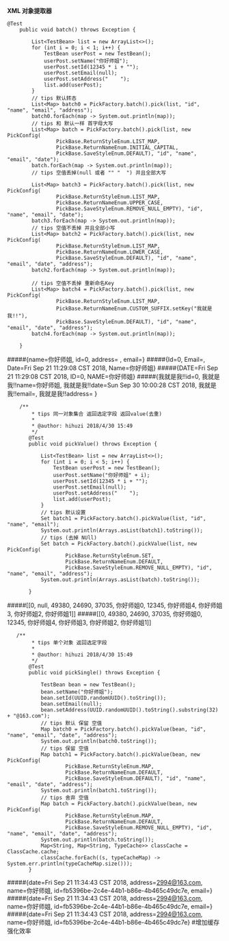 **XML 对象提取器**
```
@Test
    public void batch() throws Exception {

        List<TestBean> list = new ArrayList<>();
        for (int i = 0; i < 1; i++) {
            TestBean userPost = new TestBean();
            userPost.setName("你好师姐");
            userPost.setId(12345 * i + "");
            userPost.setEmail(null);
            userPost.setAddress("    ");
            list.add(userPost);
        }
        // tips 默认转态
        List<Map> batch0 = PickFactory.batch().pick(list, "id", "name", "email", "address");
        batch0.forEach(map -> System.out.println(map));
        // tips 和 默认一样 首字母大写
        List<Map> batch = PickFactory.batch().pick(list, new PickConfig(
                PickBase.ReturnStyleEnum.LIST_MAP,
                PickBase.ReturnNameEnum.INITIAL_CAPITAL,
                PickBase.SaveStyleEnum.DEFAULT), "id", "name", "email", "date");
        batch.forEach(map -> System.out.println(map));
        // tips 空值丢掉(null 或者 "" "  ") 并且全部大写

        List<Map> batch3 = PickFactory.batch().pick(list, new PickConfig(
                PickBase.ReturnStyleEnum.LIST_MAP,
                PickBase.ReturnNameEnum.UPPER_CASE,
                PickBase.SaveStyleEnum.REMOVE_NULL_EMPTY), "id", "name", "email", "date");
        batch3.forEach(map -> System.out.println(map));
        // tips 空值不丢掉 并且全部小写
        List<Map> batch2 = PickFactory.batch().pick(list, new PickConfig(
                PickBase.ReturnStyleEnum.LIST_MAP,
                PickBase.ReturnNameEnum.LOWER_CASE,
                PickBase.SaveStyleEnum.DEFAULT), "id", "name", "email", "date", "address");
        batch2.forEach(map -> System.out.println(map));

        // tips 空值不丢掉 重新命名Key
        List<Map> batch4 = PickFactory.batch().pick(list, new PickConfig(
                PickBase.ReturnStyleEnum.LIST_MAP,
                PickBase.ReturnNameEnum.CUSTOM_SUFFIX.setKey("我就是我!!"),
                PickBase.SaveStyleEnum.DEFAULT), "id", "name", "email", "date", "address");
        batch4.forEach(map -> System.out.println(map));

    }
```
#####{name=你好师姐, id=0, address=    , email=}
#####{Id=0, Email=, Date=Fri Sep 21 11:29:08 CST 2018, Name=你好师姐}
#####{DATE=Fri Sep 21 11:29:08 CST 2018, ID=0, NAME=你好师姐}
#####{我就是我!!id=0, 我就是我!!name=你好师姐, 我就是我!!date=Sun Sep 30 10:00:28 CST 2018, 我就是我!!email=, 我就是我!!address=    }
```
    /**
        * tips 同一对象集合 返回选定字段 返回value(去重)
        *
        * @author: hihuzi 2018/4/30 15:49
        */
       @Test
       public void pickValue() throws Exception {

           List<TestBean> list = new ArrayList<>();
           for (int i = 0; i < 5; i++) {
               TestBean userPost = new TestBean();
               userPost.setName("你好师姐" + i);
               userPost.setId(12345 * i + "");
               userPost.setEmail(null);
               userPost.setAddress("    ");
               list.add(userPost);
           }
           // tips 默认设置
           Set batch1 = PickFactory.batch().pickValue(list, "id", "name", "email");
           System.out.println(Arrays.asList(batch1).toString());
           // tips (去掉 NUll)
           Set batch = PickFactory.batch().pickValue(list, new PickConfig(
                   PickBase.ReturnStyleEnum.SET,
                   PickBase.ReturnNameEnum.DEFAULT,
                   PickBase.SaveStyleEnum.REMOVE_NULL_EMPTY), "id", "name", "email", "address");
           System.out.println(Arrays.asList(batch).toString());

       }

```
#####[[0, null, 49380, 24690, 37035, 你好师姐0, 12345, 你好师姐4, 你好师姐3, 你好师姐2, 你好师姐1]]
#####[[0, 49380, 24690, 37035, 你好师姐0, 12345, 你好师姐4, 你好师姐3, 你好师姐2, 你好师姐1]]
```
   /**
        * tips 单个对象 返回选定字段
        *
        * @author: hihuzi 2018/4/30 15:49
        */
       @Test
       public void pickSingle() throws Exception {

           TestBean bean = new TestBean();
           bean.setName("你好师姐");
           bean.setId(UUID.randomUUID().toString());
           bean.setEmail(null);
           bean.setAddress(UUID.randomUUID().toString().substring(32) + "@163.com");
           // tips 默认 保留 空值
           Map batch0 = PickFactory.batch().pickValue(bean, "id", "name", "email", "date", "address");
           System.out.println(batch0.toString());
           // tips 保留 空值
           Map batch1 = PickFactory.batch().pickValue(bean, new PickConfig(
                   PickBase.ReturnStyleEnum.MAP,
                   PickBase.ReturnNameEnum.DEFAULT,
                   PickBase.SaveStyleEnum.DEFAULT), "id", "name", "email", "date", "address");
           System.out.println(batch1.toString());
           // tips 舍弃 空值
           Map batch = PickFactory.batch().pickValue(bean, new PickConfig(
                   PickBase.ReturnStyleEnum.MAP,
                   PickBase.ReturnNameEnum.DEFAULT,
                   PickBase.SaveStyleEnum.REMOVE_NULL_EMPTY), "id", "name", "email", "date", "address");
           System.out.println(batch.toString());
           Map<String, Map<String, TypeCache>> classCache = ClassCache.cache;
           classCache.forEach((s, typeCacheMap) -> System.err.println(typeCacheMap.size()));
       }
```
#####{date=Fri Sep 21 11:34:43 CST 2018, address=2994@163.com, name=你好师姐, id=fb5396be-2c4e-44b1-b86e-4b465c49dc7e, email=}
#####{date=Fri Sep 21 11:34:43 CST 2018, address=2994@163.com, name=你好师姐, id=fb5396be-2c4e-44b1-b86e-4b465c49dc7e, email=}
#####{date=Fri Sep 21 11:34:43 CST 2018, address=2994@163.com, name=你好师姐, id=fb5396be-2c4e-44b1-b86e-4b465c49dc7e}
#增加缓存 强化效率